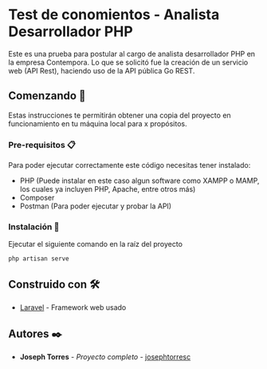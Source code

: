 # Test de conomientos - Analista Desarrollador PHP

Este es una prueba para postular al cargo de analista desarrollador PHP en la empresa Contempora.
Lo que se solicitó fue la creación de un servicio web (API Rest), haciendo uso de la API pública Go REST. 

## Comenzando 🚀

Estas instrucciones te permitirán obtener una copia del proyecto en funcionamiento en tu máquina local para x propósitos.

### Pre-requisitos 📋

Para poder ejecutar correctamente este código necesitas tener instalado:

* PHP (Puede instalar en este caso algun software como XAMPP o MAMP, los cuales ya incluyen PHP, Apache, entre otros más)
* Composer
* Postman (Para poder ejecutar y probar la API)

### Instalación 🔧

Ejecutar el siguiente comando en la raíz del proyecto

```
php artisan serve
```

## Construido con 🛠️

* [Laravel](https://laravel.com/) - Framework web usado

## Autores ✒️

* **Joseph Torres** - *Proyecto completo* - [josephtorresc](https://github.com/josephtorresc)